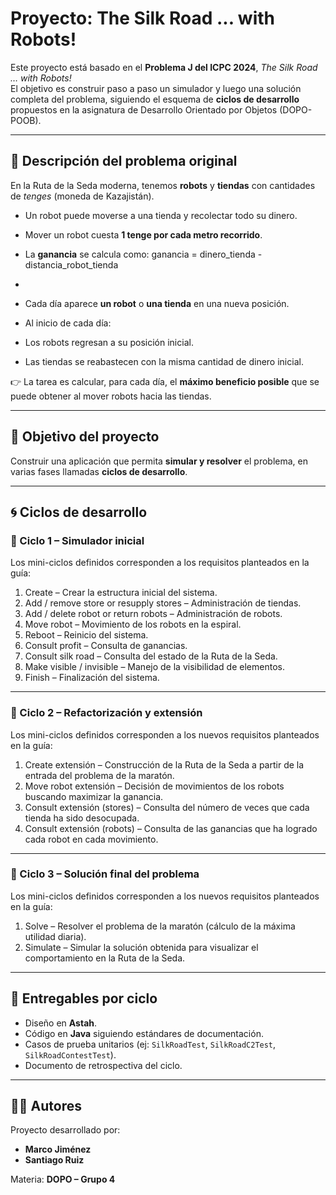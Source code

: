 # Proyecto: The Silk Road ... with Robots!

Este proyecto está basado en el **Problema J del ICPC 2024**, *The Silk Road … with Robots!*  
El objetivo es construir paso a paso un simulador y luego una solución completa del problema, siguiendo el esquema de **ciclos de desarrollo** propuestos en la asignatura de Desarrollo Orientado por Objetos (DOPO-POOB).

---

## 📌 Descripción del problema original
En la Ruta de la Seda moderna, tenemos **robots** y **tiendas** con cantidades de *tenges* (moneda de Kazajistán).  

- Un robot puede moverse a una tienda y recolectar todo su dinero.  
- Mover un robot cuesta **1 tenge por cada metro recorrido**.  
- La **ganancia** se calcula como:  ganancia = dinero_tienda - distancia_robot_tienda

- 
- Cada día aparece **un robot** o **una tienda** en una nueva posición.  
- Al inicio de cada día:  
- Los robots regresan a su posición inicial.  
- Las tiendas se reabastecen con la misma cantidad de dinero inicial.  

👉 La tarea es calcular, para cada día, el **máximo beneficio posible** que se puede obtener al mover robots hacia las tiendas.

---

## 🎯 Objetivo del proyecto
Construir una aplicación que permita **simular y resolver** el problema, en varias fases llamadas **ciclos de desarrollo**.

---

## 🌀 Ciclos de desarrollo

### 🔹 Ciclo 1 – Simulador inicial
Los mini-ciclos definidos corresponden a los requisitos planteados en la guía:  
1.	Create – Crear la estructura inicial del sistema.  
2.	Add / remove store or resupply stores – Administración de tiendas.  
3.	Add / delete robot or return robots – Administración de robots.  
4.	Move robot – Movimiento de los robots en la espiral.  
5.	Reboot – Reinicio del sistema.  
6.	Consult profit – Consulta de ganancias.  
7.	Consult silk road – Consulta del estado de la Ruta de la Seda.  
8.	Make visible / invisible – Manejo de la visibilidad de elementos.  
9.	Finish – Finalización del sistema.  

---

### 🔹 Ciclo 2 – Refactorización y extensión
Los mini-ciclos definidos corresponden a los nuevos requisitos planteados en la guía:  
1.	Create extensión – Construcción de la Ruta de la Seda a partir de la entrada del problema de la maratón.  
2.	Move robot extensión – Decisión de movimientos de los robots buscando maximizar la ganancia.  
3.	Consult extensión (stores) – Consulta del número de veces que cada tienda ha sido desocupada.  
4.	Consult extensión (robots) – Consulta de las ganancias que ha logrado cada robot en cada movimiento.  

---

### 🔹 Ciclo 3 – Solución final del problema
Los mini-ciclos definidos corresponden a los nuevos requisitos planteados en la guía:  
1.	Solve – Resolver el problema de la maratón (cálculo de la máxima utilidad diaria).  
2.	Simulate – Simular la solución obtenida para visualizar el comportamiento en la Ruta de la Seda.  

---

## 📂 Entregables por ciclo
- Diseño en **Astah**.  
- Código en **Java** siguiendo estándares de documentación.  
- Casos de prueba unitarios (ej: `SilkRoadTest`, `SilkRoadC2Test`, `SilkRoadContestTest`).  
- Documento de retrospectiva del ciclo.  

---
## 👨‍💻 Autores
Proyecto desarrollado por:  
- **Marco Jiménez**  
- **Santiago Ruiz**  

Materia: **DOPO – Grupo 4**  


